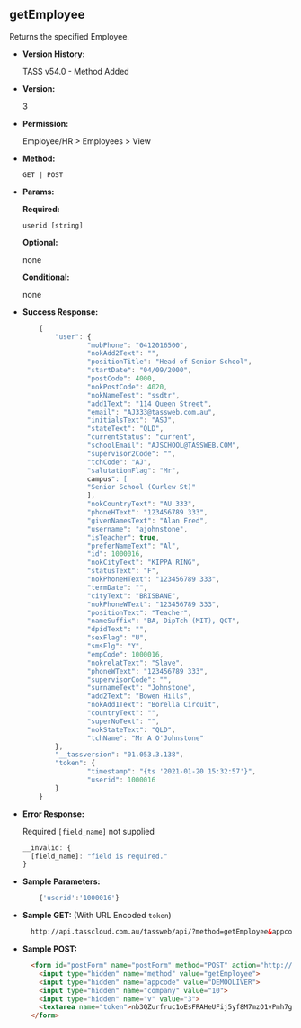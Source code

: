 **getEmployee**
----
  Returns the specified Employee.
  
  * **Version History:**

	TASS v54.0 - Method Added

* **Version:**

  3

* **Permission:**

   Employee/HR > Employees > View

* **Method:**

  `GET | POST`
  
*  **Params:**

   **Required:**
 
   `userid [string]`

   **Optional:**
 
   none

   **Conditional:**

   none

* **Success Response:**
	
	```javascript
		{
			"user": {
					"mobPhone": "0412016500",
					"nokAdd2Text": "",
					"positionTitle": "Head of Senior School",
					"startDate": "04/09/2000",
					"postCode": 4000,
					"nokPostCode": 4020,
					"nokNameTest": "ssdtr",
					"add1Text": "114 Queen Street",
					"email": "AJ333@tassweb.com.au",
					"initialsText": "ASJ",
					"stateText": "QLD",
					"currentStatus": "current",
					"schoolEmail": "AJSCHOOL@TASSWEB.COM",
					"supervisor2Code": "",
					"tchCode": "AJ",
					"salutationFlag": "Mr",
					campus": [
					"Senior School (Curlew St)"
					],
					"nokCountryText": "AU 333",
					"phoneHText": "123456789 333",
					"givenNamesText": "Alan Fred",
					"username": "ajohnstone",
					"isTeacher": true,
					"preferNameText": "Al",
					"id": 1000016,
					"nokCityText": "KIPPA RING",
					"statusText": "F",
					"nokPhoneHText": "123456789 333",
					"termDate": "",
					"cityText": "BRISBANE",
					"nokPhoneWText": "123456789 333",
					"positionText": "Teacher",
					"nameSuffix": "BA, DipTch (MIT), QCT",
					"dpidText": "",
					"sexFlag": "U",
					"smsFlg": "Y",
					"empCode": 1000016,
					"nokrelatText": "Slave",
					"phoneWText": "123456789 333",
					"supervisorCode": "",
					"surnameText": "Johnstone",
					"add2Text": "Bowen Hills",
					"nokAdd1Text": "Borella Circuit",
					"countryText": "",
					"superNoText": "",
					"nokStateText": "QLD",
					"tchName": "Mr A O'Johnstone"
			},
			"__tassversion": "01.053.3.138",
			"token": {
					"timestamp": "{ts '2021-01-20 15:32:57'}",
					"userid": 1000016
			}
		}
	```
 
* **Error Response:**

	Required `[field_name]` not supplied
	```javascript
	__invalid: {
	  [field_name]: "field is required."
	}
	```
	
* **Sample Parameters:**

  	```javascript
		{'userid':'1000016'}
  ```

* **Sample GET:** (With URL Encoded `token`)

  ```HTML
	http://api.tasscloud.com.au/tassweb/api/?method=getEmployee&appcode=DEMOOLIVER&company=10&v=3&token=nb3QZurfruc1oEsFRAHeUFij5yf8M7mzO1vPmh7giNc%3D
  ```
  
* **Sample POST:**

  ```HTML
	<form id="postForm" name="postForm" method="POST" action="http://api.tasscloud.com.au/tassweb/api/">
	  <input type="hidden" name="method" value="getEmployee">
	  <input type="hidden" name="appcode" value="DEMOOLIVER">
	  <input type="hidden" name="company" value="10">
	  <input type="hidden" name="v" value="3">
	  <textarea name="token">nb3QZurfruc1oEsFRAHeUFij5yf8M7mzO1vPmh7giNc=</textarea>
	</form>
  ```

